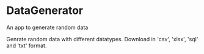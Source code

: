 # DataGenerator
An app to generate random data


Genrate random data with different datatypes. Download in 'csv', 'xlsx', 'sql' and 'txt' format.

